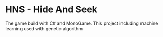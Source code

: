 # HNS - Hide And Seek
The game build with C# and MonoGame.
This project including machine learning used with genetic algorithm
